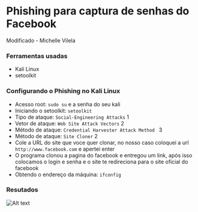 # Phishing para captura de senhas do Facebook
Modificado - Michelle Vilela

### Ferramentas usadas

- Kali Linux
- setoolkit

### Configurando o Phishing no Kali Linux

- Acesso root: ``` sudo su ``` e a senha do seu kali
- Iniciando o setoolkit: ``` setoolkit ```
- Tipo de ataque: ``` Social-Engineering Attacks ``` 1
- Vetor de ataque: ``` Web Site Attack Vectors ```  2
- Método de ataque: ```Credential Harvester Attack Method ```  3
- Método de ataque: ``` Site Cloner ```  2
- Cole a URL do site que voce quer clonar, no nosso caso coloquei a url ``` http://www.facebook.com ``` e apertei enter
- O programa clonou a pagina do facebook e entregou um link, após isso colocamos o login e senha e o site te redireciona para o site oficial do facebook
- Obtendo o endereço da máquina: ``` ifconfig ```

### Resutados

![Alt text](./passwd.png "Optional title")
